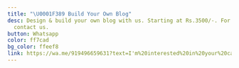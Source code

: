 ```yaml
---
title: "\U0001F389 Build Your Own Blog"
desc: Design & build your own blog with us. Starting at Rs.3500/-. For more info and Pricing Plans
  contact us.
button: Whatsapp
color: ff7cad
bg_color: ffeef8
link: https://wa.me/919496659631?text=I'm%20interested%20in%20your%20car%20for%20sale
---
```


